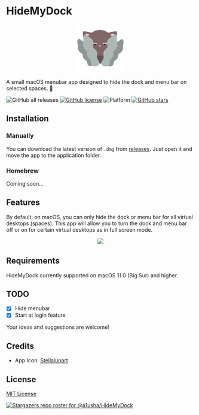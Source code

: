 # HideMyDock

<p align="center">
  <img src="resources/cat-4.png" />
</p>

A small macOS menubar app designed to hide the dock and menu bar on selected spaces. 🥷

![GitHub all releases](https://img.shields.io/github/downloads/a1usha/HideMyDock/total?color=violet)
[![GitHub license](https://img.shields.io/github/license/a1usha/HideMyDock)](https://github.com/a1usha/HideMyDock/blob/main/LICENSE)
![Platform](https://img.shields.io/badge/platform-macOS-lightgrey.svg?style=flat)
[![GitHub stars](https://img.shields.io/github/stars/a1usha/HideMyDock)](https://github.com/a1usha/HideMyDock/stargazers)

## Installation

### Manually

You can download the latest version of `.dmg` from [releases](https://github.com/a1usha/HideMyDock/releases/latest). Just open it and move the app to the application folder.

### Homebrew

Coming soon...

## Features

By default, on macOS, you can only hide the dock or menu bar for all virtual desktops (spaces). This app will allow you to turn the dock and menu bar off or on for certain virtual desktops as in full screen mode.

<p align="center">
  <img src="resources/demo2.gif" />
</p>

## Requirements

HideMyDock currently supported on macOS 11.0 (Big Sur) and higher.

## TODO
- [X] Hide menubar
- [X] Start at login feature

Your ideas and suggestions are welcome!

## Credits

- App Icon: [Stellalunart](https://www.flaticon.com/authors/stellalunart)

## License
[MIT License](https://github.com/a1usha/HideMyDock/blob/main/LICENSE)

[![Stargazers repo roster for @a1usha/HideMyDock](https://reporoster.com/stars/a1usha/HideMyDock)](https://github.com/a1usha/HideMyDock/stargazers)

